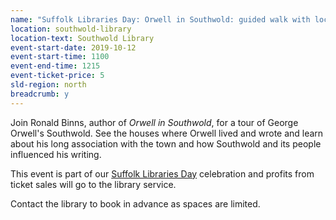 ```yaml
---
name: "Suffolk Libraries Day: Orwell in Southwold: guided walk with local author Ronald Binns"
location: southwold-library
location-text: Southwold Library
event-start-date: 2019-10-12
event-start-time: 1100
event-end-time: 1215
event-ticket-price: 5
sld-region: north
breadcrumb: y
---
```


Join Ronald Binns, author of <cite>Orwell in Southwold</cite>, for a tour of George Orwell's Southwold. See the houses where Orwell lived and wrote and learn about his long association with the town and how Southwold and its people influenced his writing.

This event is part of our [Suffolk Libraries Day](/suffolk-libraries-day/) celebration and profits from ticket sales will go to the library service.

Contact the library to book in advance as spaces are limited.
